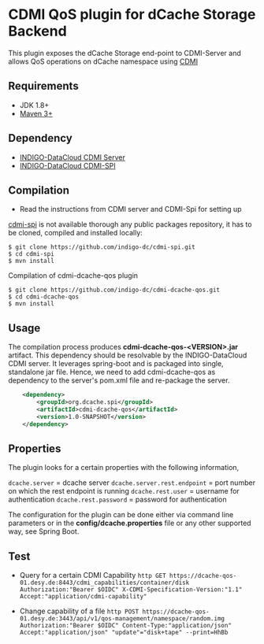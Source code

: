 CDMI QoS plugin for dCache Storage Backend
======================================
This plugin exposes the dCache Storage end-point to CDMI-Server and allows QoS operations on dCache namespace using [CDMI](https://docs.google.com/document/d/1ovUl8G1SyyAX_pBaiEu7Yu34Vxnc3-sjvPuXIu6E1MM)


Requirements
---------------------
* JDK 1.8+
* [Maven 3+](https://maven.apache.org/)

Dependency
---------------------
* [INDIGO-DataCloud CDMI Server](https://github.com/indigo-dc/CDMI)
* [INDIGO-DataCloud CDMI-SPI](https://github.com/indigo-dc/cdmi-spi)


Compilation
---------------------
* Read the instructions from CDMI server and CDMI-Spi for setting up

[cdmi-spi](https://github.com/indigo-dc/cdmi-spi) is not available thorough any public packages repository, it has to be cloned, compiled and installed locally:

```
$ git clone https://github.com/indigo-dc/cdmi-spi.git
$ cd cdmi-spi
$ mvn install
```

Compilation of cdmi-dcache-qos plugin

```
$ git clone https://github.com/indigo-dc/cdmi-dcache-qos.git
$ cd cdmi-dcache-qos
$ mvn install
```

Usage
---------------------
The compilation process produces **cdmi-dcache-qos-\<VERSION\>.jar** artifact. This dependency should be resolvable by the INDIGO-DataCloud CDMI server. It leverages spring-boot and is packaged into single, standalone jar file. Hence, we need to add cdmi-dcache-qos as dependency to the server's pom.xml file and re-package the server.

```xml
    <dependency>
        <groupId>org.dcache.spi</groupId>
        <artifactId>cdmi-dcache-qos</artifactId>
        <version>1.0-SNAPSHOT</version>
    </dependency>
```

Properties
---------------------
The plugin looks for a certain properties with the following information,

`dcache.server` = dcache server
`dcache.server.rest.endpoint` = port number on which the rest endpoint is running
`dcache.rest.user` = username for authentication
`dcache.rest.password` = password for authentication

The configuration for the plugin can be done either via command line parameters or in the **config/dcache.properties** file or any other supported way, see Spring Boot.


Test
---------------------

* Query for a certain CDMI Capability 
```http GET https://dcache-qos-01.desy.de:8443/cdmi_capabilities/container/disk Authorization:"Bearer $OIDC" X-CDMI-Specification-Version:"1.1" Accept:"application/cdmi-capability" ```

* Change capability of a file
```http POST https://dcache-qos-01.desy.de:3443/api/v1/qos-management/namespace/random.img Authorization:"Bearer $OIDC" Content-Type:"application/json" Accept:"application/json" "update"="disk+tape" --print=HhBb```
